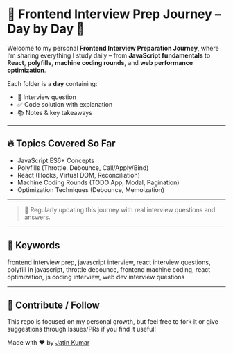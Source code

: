 # 🧠 Frontend Interview Prep Journey – Day by Day 🚀

Welcome to my personal **Frontend Interview Preparation Journey**, where I’m sharing everything I study daily – from **JavaScript fundamentals** to **React**, **polyfills**, **machine coding rounds**, and **web performance optimization**.

Each folder is a **day** containing:
- 📝 Interview question
- ✅ Code solution with explanation
- 📚 Notes & key takeaways

---

## 🔥 Topics Covered So Far

- JavaScript ES6+ Concepts
- Polyfills (Throttle, Debounce, Call/Apply/Bind)
- React (Hooks, Virtual DOM, Reconciliation)
- Machine Coding Rounds (TODO App, Modal, Pagination)
- Optimization Techniques (Debounce, Memoization)

---

> 🔄 Regularly updating this journey with real interview questions and answers.

---

## 📌 Keywords 
frontend interview prep, javascript interview, react interview questions, polyfill in javascript, throttle debounce, frontend machine coding, react optimization, js coding interview, web dev interview questions

---

## 🤝 Contribute / Follow

This repo is focused on my personal growth, but feel free to fork it or give suggestions through Issues/PRs if you find it useful!

Made with ❤️ by [Jatin Kumar](https://github.com/jatinydu)
